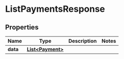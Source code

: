 

# ListPaymentsResponse


## Properties

| Name | Type | Description | Notes |
|------------ | ------------- | ------------- | -------------|
|**data** | [**List&lt;Payment&gt;**](Payment.md) |  |  |



